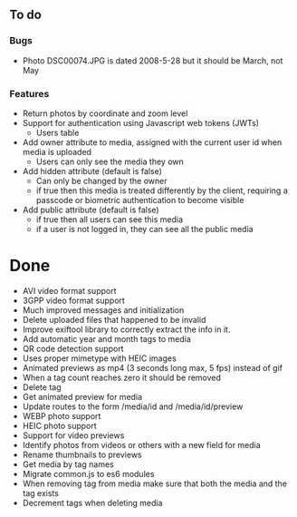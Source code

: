 ## To do

### Bugs 
* Photo DSC00074.JPG is dated 2008-5-28 but it should be March, not May

### Features
* Return photos by coordinate and zoom level
* Support for authentication using Javascript web tokens (JWTs)
    * Users table
* Add owner attribute to media, assigned with the current user id when media is uploaded
    * Users can only see the media they own
* Add hidden attribute (default is false)
    * Can only be changed by the owner
    * if true then this media is treated differently by the client, requiring a passcode or biometric authentication to become visible
* Add public attribute (default is false) 
    * if true then all users can see this media
    * if a user is not logged in, they can see all the public media

# Done

* AVI video format support
* 3GPP video format support
* Much improved messages and initialization
* Delete uploaded files that happened to be invalid
* Improve exiftool library to correctly extract the info in it.
* Add automatic year and month tags to media
* QR code detection support
* Uses proper mimetype with HEIC images
* Animated previews as mp4 (3 seconds long max, 5 fps) instead of gif
* When a tag count reaches zero it should be removed
* Delete tag
* Get animated preview for media
* Update routes to the form /media/id and /media/id/preview
* WEBP photo support
* HEIC photo support
* Support for video previews
* Identify photos from videos or others with a new field for media
* Rename thumbnails to previews
* Get media by tag names
* Migrate common.js to es6 modules
* When removing tag from media make sure that both the media and the tag exists
* Decrement tags when deleting media